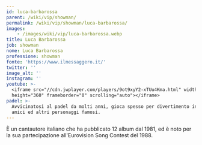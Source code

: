 ```yaml
---
id: luca-barbarossa
parent: /wiki/vip/showman/
permalink: /wiki/vip/showman/luca-barbarossa/
images:
    - /images/wiki/vip/luca-barbarossa.webp
title: Luca Barbarossa
job: showman
nome: Luca Barbarossa
professione: showman
fonte: 'https://www.ilmessaggero.it/'
twitter: ''
image_alt: ''
instagram: ''
youtube: >-
  <iframe src="//cdn.jwplayer.com/players/9ot9xyY2-xTUu4Kma.html" width="640"
  height="360" frameborder="0" scrolling="auto"></iframe>
padel: >-
  Avvicinatosi al padel da molti anni, gioca spesso per divertimento insime ad
  amici ed altri personaggi famosi.
---
```

È un cantautore italiano che ha pubblicato 12 album dal 1981, ed è noto per la sua partecipazione all'Eurovision Song Contest del 1988.